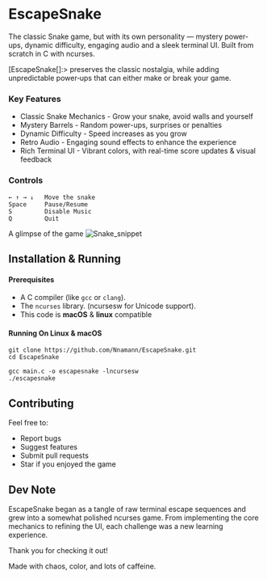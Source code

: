 # EscapeSnake
The classic Snake game, but with its own personality — mystery power-ups, dynamic difficulty, engaging audio and a sleek terminal UI. 
Built from scratch in C with ncurses.

[EscapeSnake[]:>  preserves the classic nostalgia, while adding unpredictable power‑ups that can either make or break your game.

### Key Features
+ Classic Snake Mechanics - Grow your snake, avoid walls and yourself
+ Mystery Barrels - Random power-ups, surprises or penalties
+ Dynamic Difficulty - Speed increases as you grow
+ Retro Audio - Engaging sound effects to enhance the experience
+ Rich Terminal UI - Vibrant colors, with real-time score updates & visual feedback


### Controls
```
← ↑ → ↓   Move the snake  
Space     Pause/Resume  
S         Disable Music  
Q         Quit  
```



A glimpse of the game
![Snake_snippet](https://github.com/user-attachments/assets/7ce25f56-516f-4dfc-bef9-ff3f0c867f0a)



## Installation & Running

#### Prerequisites
* A C compiler (like `gcc` or `clang`).
* The `ncurses` library. (ncursesw for Unicode support).
* This code is **macOS** & **linux** compatible
  
#### Running On Linux & macOS
```
git clone https://github.com/Nnamann/EscapeSnake.git
cd EscapeSnake

gcc main.c -o escapesnake -lncursesw
./escapesnake
```

## Contributing
Feel free to:

+ Report bugs
+ Suggest features
+ Submit pull requests
+ Star if you enjoyed the  game


## Dev Note

EscapeSnake began as a tangle of raw terminal escape sequences and grew into a somewhat polished ncurses game. From implementing the core mechanics to refining the UI, each challenge was a new learning experience.

Thank you for checking it out!

Made with chaos, color, and lots of caffeine.




